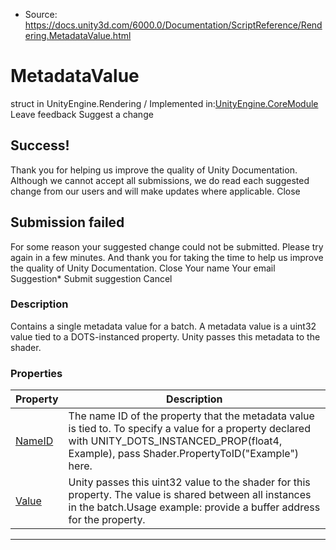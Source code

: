 * Source: https://docs.unity3d.com/6000.0/Documentation/ScriptReference/Rendering.MetadataValue.html

# MetadataValue
struct in UnityEngine.Rendering
/
Implemented in:[UnityEngine.CoreModule](https://docs.unity3d.com/6000.0/Documentation/ScriptReference/UnityEngine.CoreModule.html)
Leave feedback
Suggest a change
## Success!
Thank you for helping us improve the quality of Unity Documentation. Although we cannot accept all submissions, we do read each suggested change from our users and will make updates where applicable.
Close
## Submission failed
For some reason your suggested change could not be submitted. Please <a>try again</a> in a few minutes. And thank you for taking the time to help us improve the quality of Unity Documentation.
Close
Your name Your email Suggestion* Submit suggestion
Cancel
### Description
Contains a single metadata value for a batch.
A metadata value is a uint32 value tied to a DOTS-instanced property. Unity passes this metadata to the shader.
### Properties
Property | Description  
---|---  
[NameID](https://docs.unity3d.com/6000.0/Documentation/ScriptReference/Rendering.MetadataValue.NameID.html) | The name ID of the property that the metadata value is tied to. To specify a value for a property declared with UNITY_DOTS_INSTANCED_PROP(float4, Example), pass Shader.PropertyToID("Example") here.  
[Value](https://docs.unity3d.com/6000.0/Documentation/ScriptReference/Rendering.MetadataValue.Value.html) | Unity passes this uint32 value to the shader for this property. The value is shared between all instances in the batch.Usage example: provide a buffer address for the property.  
* * *
